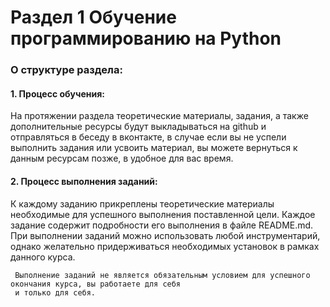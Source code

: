# Раздел 1 Обучение программированию на Python

### О структуре раздела:

#### 1. Процесс обучения:

На протяжении раздела теоретические материалы, задания, а также дополнительные ресурсы будут выкладываться на 
github и отправляться в беседу в вконтакте, в случае если вы не успели выполнить задания или усвоить материал, вы можете вернуться к данным ресурсам позже, в удобное для вас время.

#### 2. Процесс выполнения заданий:

К каждому заданию прикреплены теоретические материалы необходимые для успешного выполнения поставленной цели.
Каждое задание содержит подробности его выполнения в файле README.md. При выполнении заданий можно использовать
любой инструментарий, однако желательно придерживаться необходимых установок в рамках данного курса.
```
 Выполнение заданий не является обязательным условием для успешного окончания курса, вы работаете для себя 
 и только для себя. 
```